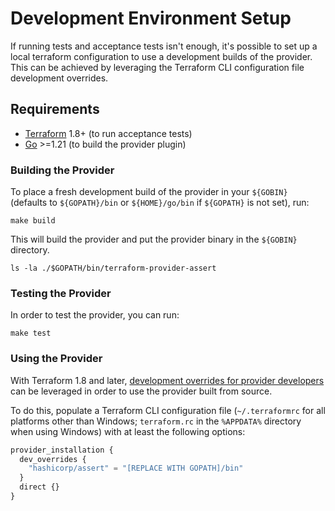 # Development Environment Setup

If running tests and acceptance tests isn't enough, it's possible to set up a local terraform configuration to use a development builds of the provider. This can be achieved by leveraging the Terraform CLI configuration file development overrides.

## Requirements

- [Terraform](https://www.terraform.io/downloads.html) 1.8+ (to run acceptance tests)
- [Go](https://golang.org/doc/install) >=1.21 (to build the provider plugin)

### Building the Provider

To place a fresh development build of the provider in your `${GOBIN}` (defaults to `${GOPATH}/bin` or `${HOME}/go/bin` if `${GOPATH}` is not set), run:

```console
make build
```

This will build the provider and put the provider binary in the `${GOBIN}` directory.

```console
ls -la ./$GOPATH/bin/terraform-provider-assert
```

### Testing the Provider

In order to test the provider, you can run:

```console
make test
```

### Using the Provider

With Terraform 1.8 and later, [development overrides for provider developers](https://www.terraform.io/cli/config/config-file#development-overrides-for-provider-developers) can be leveraged in order to use the provider built from source.

To do this, populate a Terraform CLI configuration file (`~/.terraformrc` for all platforms other than Windows; `terraform.rc` in the `%APPDATA%` directory when using Windows) with at least the following options:

```terraform
provider_installation {
  dev_overrides {
    "hashicorp/assert" = "[REPLACE WITH GOPATH]/bin"
  }
  direct {}
}
```
